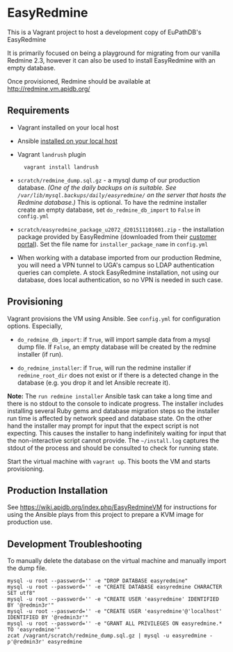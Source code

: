 # EasyRedmine

This is a Vagrant project to host a development copy of EuPathDB's
EasyRedmine

It is primarily focused on being a playground for migrating from our
vanilla Redmine 2.3, however it can also be used to install EasyRedmine
with an empty database.

Once provisioned, Redmine should be available at http://redmine.vm.apidb.org/

## Requirements

- Vagrant installed on your local host

- Ansible [installed on your local host](http://docs.ansible.com/ansible/intro_installation.html)

- Vagrant `landrush` plugin

        vagrant install landrush

- `scratch/redmine_dump.sql.gz` - a mysql dump of our production
database.  _(One of the daily backups on is suitable. See
`/var/lib/mysql.backups/daily/easyredmine/` on the server that hosts the
Redmine database.)_ This is optional. To have the redmine installer
create an empty database, set `do_redmine_db_import` to `False` in
`config.yml`

- `scratch/easyredmine_package_u2072_d201511101601.zip` - the
installation package provided by EasyRedmine (downloaded from their
[customer portal](https://www.easyredmine.com/customer-portal)).
Set the file name for `installer_package_name` in `config.yml`

- When working with a database imported from our production Redmine, you
will need a VPN tunnel to UGA's campus so LDAP authentication queries
can complete. A stock EasyRedmine installation, not using our database,
does local authentication, so no VPN is needed in such case.

## Provisioning

Vagrant provisions the VM using Ansible. See
`config.yml` for configuration options. Especially,

- `do_redmine_db_import`: if `True`, will import sample data from a
mysql dump file. If `False`, an empty database will be created by the
redmine installer (if run).

- `do_redmine_installer`: if `True`, will run the redmine installer if
`redmine_root_dir` does not exist or if there is a detected change in
the database (e.g. you drop it and let Ansible recreate it).

**Note:** The `run redmine installer` Ansible task can take a long time
and there is no stdout to the console to indicate progress. The
installer includes installing several Ruby gems and database migration
steps so the installer run time is affected by network speed and
database state. On the other hand the installer may prompt for input
that the expect script is not expecting. This causes the installer to
hang indefinitely waiting for input that the non-interactive script
cannot provide. The `~/install.log` captures the stdout of the process
and should be consulted to check for running state.

Start the virtual machine with `vagrant up`. This boots the VM and
starts provisioning.

## Production Installation

See https://wiki.apidb.org/index.php/EasyRedmineVM for instructions for
using the Ansible plays from this project to prepare a KVM image for
production use.


## Development Troubleshooting

To manually delete the database on the virtual machine and manually
import the dump file.

    mysql -u root --password='' -e "DROP DATABASE easyredmine"
    mysql -u root --password='' -e "CREATE DATABASE easyredmine CHARACTER SET utf8"
    mysql -u root --password='' -e "CREATE USER 'easyredmine' IDENTIFIED BY '@redmin3r'"
    mysql -u root --password='' -e "CREATE USER 'easyredmine'@'localhost' IDENTIFIED BY '@redmin3r'"
    mysql -u root --password='' -e "GRANT ALL PRIVILEGES ON easyredmine.* TO 'easyredmine'"
    zcat /vagrant/scratch/redmine_dump.sql.gz | mysql -u easyredmine -p'@redmin3r' easyredmine
